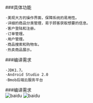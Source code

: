 ###具体功能    

    ·美观大方的操作界面，保障系统的易用性。  
    ·详细的商品分类管理，易于顾客获取想要的信息。   
    ·客户登陆和注册。  
    ·订单管理。  
    ·用户管理。  
    ·商品搜索和购物车。  
    ·热卖商品展示。  
      
        
        
###编译需求  

    ·JDK1.7。  
    ·Android Studio 2.0  
    ·Bmob后端云服务平台  
      
      
###编译需求    
    ![baidu](http://7xvp2a.com1.z0.glb.clouddn.com/%E5%9B%BE%E7%89%871.jpg "andnrodi\pc")
    ![baidu](http://7xvp2a.com1.z0.glb.clouddn.com/9%24WNXKPOQ~F%606TWF4~6JRN7.jpg "android端")
  
